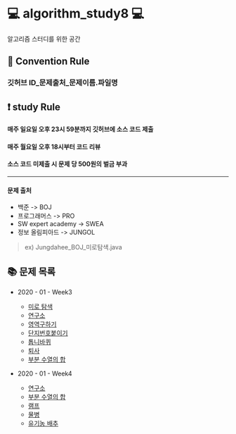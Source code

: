 # :computer: algorithm_study8 :computer:

알고리즘 스터디를 위한 공간

## :pushpin: Convention Rule
### 깃허브 ID_문제출처_문제이름.파일명

## :exclamation: study Rule
#### 매주 일요일 오후 23시 59분까지 깃허브에 소스 코드 제출
#### 매주 월요일 오후 18시부터 코드 리뷰
#### 소스 코드 미제출 시 문제 당 500원의 벌금 부과

* * * * * *

#### 문제 출처
* 백준 -> BOJ
* 프로그래머스 -> PRO
* SW expert academy -> SWEA
* 정보 올림피아드 -> JUNGOL

> ex) Jungdahee_BOJ_미로탐색.java


## :books: 문제 목록
* 2020 - 01 - Week3
  * [미로 탐색](https://www.acmicpc.net/problem/2178)
  * [연구소](https://www.acmicpc.net/problem/14502)
  * [영역구하기](https://www.acmicpc.net/problem/2583)
  * [단지번호붙이기](https://www.acmicpc.net/problem/2667)
  * [톱니바퀴](https://www.acmicpc.net/problem/14891)
  * [퇴사](https://www.acmicpc.net/problem/14501)
  * [부분 수열의 합](https://www.acmicpc.net/problem/1182)
  
* 2020 - 01 - Week4
  * [연구소](https://www.acmicpc.net/problem/14502)
  * [부분 수열의 합](https://www.acmicpc.net/problem/1182)
  * [램프](https://www.acmicpc.net/problem/1034)
  * [물병](https://www.acmicpc.net/problem/1052)
  * [유기농 배추](https://www.acmicpc.net/problem/1012)
